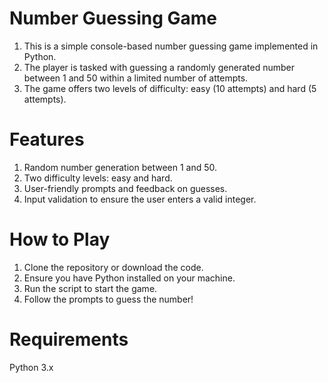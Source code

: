 # Number Guessing Game
1. This is a simple console-based number guessing game implemented in Python.
2. The player is tasked with guessing a randomly generated number between 1 and 50 within a limited number of attempts.
3. The game offers two levels of difficulty: easy (10 attempts) and hard (5 attempts).

# Features
1. Random number generation between 1 and 50.
2. Two difficulty levels: easy and hard.
3. User-friendly prompts and feedback on guesses.
4. Input validation to ensure the user enters a valid integer.

# How to Play
1. Clone the repository or download the code.
2. Ensure you have Python installed on your machine.
3. Run the script to start the game.
4. Follow the prompts to guess the number!

# Requirements
Python 3.x

